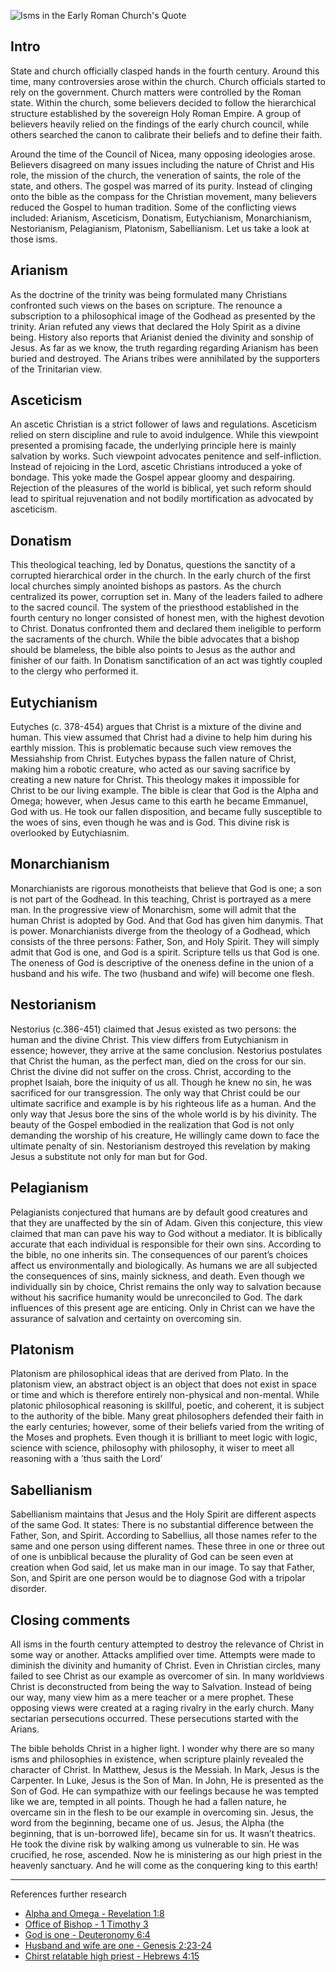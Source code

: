 <!--properties
title=Isms in the Early Roman Church
id=uPvpVr29sS
authorKey=wendly
image=https://inquisitionreturns.com/img/isms_century.jpg
publish=true
summary=Instead of clinging the bible as the compass for the Christian movement, many believers reduce the Gospel to human traditions. Many conflicting views arose around the fourth century included: Arianism, Asceticism, Donatism, Eutychianism, Monarchianism, Nestorianism, Pelagianism, Platonism, Sabellianism. Let take a look at those isms.
created=Fri May 20 2016 05:57:35 GMT+0300 (EEST)
publishDate=Fri May 20 2016 05:57:35 GMT+0300 (EEST)
updated=Mon Mar 06 2017 00:50:34 GMT+0200 (EET)
searches=
-->

![Isms in the Early Roman Church's Quote](https://inquisitionreturns.com/img/isms_century.jpg)
## Intro
State and church officially clasped hands in the fourth century. Around this time, many controversies arose within the church. Church officials started to rely on the government. Church matters were controlled by the Roman state. Within the church, some believers decided to follow the hierarchical structure established by the sovereign Holy Roman Empire. A group of believers heavily relied on the findings of the early church council, while others searched the canon to calibrate their beliefs and to define their faith.

Around the time of the Council of Nicea, many opposing ideologies arose. Believers disagreed on many issues including the nature of Christ and His role, the mission of the church, the veneration of saints, the role of the state, and others. The gospel was marred of its purity. Instead of clinging onto the bible as the compass for the Christian movement, many believers reduced the Gospel to human tradition. Some of the conflicting views included: Arianism, Asceticism, Donatism, Eutychianism, Monarchianism, Nestorianism, Pelagianism, Platonism, Sabellianism. Let us take a look at those isms.

## Arianism
As the doctrine of the trinity was being formulated many Christians confronted such views on the bases on scripture. The renounce a subscription to a philosophical image of the Godhead as presented by the trinity. Arian refuted any views that declared the Holy Spirit as a divine being. History also reports that Arianist denied the divinity and sonship of Jesus. As far as we know, the truth regarding regarding Arianism has been buried and destroyed. The Arians tribes were annihilated by the supporters of the Trinitarian view.

## Asceticism
An ascetic Christian is a strict follower of laws and regulations. Asceticism relied on stern discipline and rule to avoid indulgence. While this viewpoint presented a promising facade, the underlying principle here is mainly salvation by works. Such viewpoint advocates penitence and self-infliction. Instead of rejoicing in the Lord, ascetic Christians introduced a yoke of bondage. This yoke made the Gospel appear gloomy and despairing. Rejection of the pleasures of the world is biblical, yet such reform should lead to spiritual rejuvenation and not bodily mortification as advocated by asceticism.

## Donatism
This theological teaching, led by Donatus, questions the sanctity of a corrupted hierarchical order in the church. In the early church of the first local churches simply anointed bishops as pastors. As the church centralized its power, corruption set in. Many of the leaders failed to adhere to the sacred council. The system of the priesthood established in the fourth century no longer consisted of honest men, with the highest devotion to Christ. Donatus confronted them and declared them ineligible to perform the sacraments of the church. While the bible advocates that a bishop should be blameless, the bible also points to Jesus as the author and finisher of our faith. In Donatism sanctification of an act was tightly coupled to the clergy who performed it.

## Eutychianism
Eutyches (c. 378-454) argues that Christ is a mixture of the divine and human. This view assumed that Christ had a divine to help him during his earthly mission. This is problematic because such view removes the Messiahship from Christ. Eutyches bypass the fallen nature of Christ, making him a robotic creature, who acted as our saving sacrifice by creating a new nature for Christ. This theology makes it impossible for Christ to be our living example. The bible is clear that God is the Alpha and Omega; however, when Jesus came to this earth he became Emmanuel, God with us. He took our fallen disposition, and became fully susceptible to the woes of sins, even though he was and is God. This divine risk is overlooked by Eutychiasnim.

## Monarchianism
Monarchianists are rigorous monotheists that believe that God is one; a son is not part of the Godhead. In this teaching, Christ is portrayed as a mere man. In the progressive view of Monarchism, some will admit that the human Christ is adopted by God. And that God has given him danymis. That is power. Monarchianists diverge from the theology of a Godhead, which consists of the three persons: Father, Son, and Holy Spirit. They will simply admit that God is one, and God is a spirit. Scripture tells us that God is one. The oneness of God is descriptive of the oneness define in the union of a husband and his wife. The two (husband and wife) will become one flesh.

## Nestorianism
Nestorius (c.386-451) claimed that Jesus existed as two persons: the human and the divine Christ. This view differs from Eutychianism in essence; however, they arrive at the same conclusion. Nestorius postulates that Christ the human, as the perfect man, died on the cross for our sin. Christ the divine did not suffer on the cross. Christ, according to the prophet Isaiah, bore the iniquity of us all. Though he knew no sin, he was sacrificed for our transgression. The only way that Christ could be our ultimate sacrifice and example is by his righteous life as a human. And the only way that Jesus bore the sins of the whole world is by his divinity. The beauty of the Gospel embodied in the realization that God is not only demanding the worship of his creature, He willingly came down to face the ultimate penalty of sin. Nestorianism destroyed this revelation by making Jesus a substitute not only for man but for God.

## Pelagianism
Pelagianists conjectured that humans are by default good creatures and that they are unaffected by the sin of Adam. Given this conjecture, this view claimed that man can pave his way to God without a mediator. It is biblically accurate that each individual is responsible for their own sins. According to the bible, no one inherits sin. The consequences of our parent’s choices affect us environmentally and biologically. As humans we are all subjected the consequences of sins, mainly sickness, and death. Even though we individually sin by choice, Christ remains the only way to salvation because without his sacrifice humanity would be unreconciled to God. The dark influences of this present age are enticing. Only in Christ can we have the assurance of salvation and certainty on overcoming sin.

## Platonism
Platonism are philosophical ideas that are derived from Plato. In the platonism view, an abstract object is an object that does not exist in space or time and which is therefore entirely non-physical and non-mental. While platonic philosophical reasoning is skillful, poetic, and coherent, it is subject to the authority of the bible. Many great philosophers defended their faith in the early centuries; however, some of their beliefs varied from the writing of the Moses and prophets. Even though it is brilliant to meet logic with logic, science with science, philosophy with philosophy, it wiser to meet all reasoning with a ’thus saith the Lord’

## Sabellianism
Sabellianism maintains that Jesus and the Holy Spirit are different aspects of the same God. It states: There is no substantial difference between the Father, Son, and Spirit. According to Sabellius, all those names refer to the same and one person using different names. These three in one or three out of one is unbiblical because the plurality of God can be seen even at creation when God said, let us make man in our image. To say that Father, Son, and Spirit are one person would be to diagnose God with a tripolar disorder.

## Closing comments
All isms in the fourth century attempted to destroy the relevance of Christ in some way or another. Attacks amplified over time. Attempts were made to diminish the divinity and humanity of Christ. Even in Christian circles, many failed to see Christ as our example as overcomer of sin. In many worldviews Christ is deconstructed from being the way to Salvation. Instead of being our way, many view him as a mere teacher or a mere prophet. These opposing views were created at a raging rivalry in the early church. Many sectarian persecutions occurred. These persecutions started with the Arians.

The bible beholds Christ in a higher light. I wonder why there are so many isms and philosophies in existence, when scripture plainly revealed the character of Christ. In Matthew, Jesus is the Messiah. In Mark, Jesus is the Carpenter. In Luke, Jesus is the Son of Man. In John, He is presented as the Son of God. He can sympathize with our feelings because he was tempted like we are, tempted in all points. Though he had a fallen nature, he overcame sin in the flesh to be our example in overcoming sin. Jesus, the word from the beginning, became one of us. Jesus, the Alpha (the beginning, that is un-borrowed life), became sin for us. It wasn’t theatrics. He took the divine risk by walking among us vulnerable to sin. He was crucified, he rose, ascended. Now he is ministering as our high priest in the heavenly sanctuary. And he will come as the conquering king to this earth!

---
References further research
* [Alpha and Omega - Revelation 1:8](https://www.bible.com/bible/1/rev.1.8)
* [Office of Bishop - 1 Timothy 3](https://www.bible.com/bible/1/1ti.3)
* [God is one - Deuteronomy 6:4](https://www.bible.com/bible/1/deu.6.4)
* [Husband and wife are one - Genesis 2:23-24](https://www.bible.com/bible/1/gen.2.23-24)
* [Chirst relatable high priest - Hebrews 4:15](https://www.bible.com/bible/1/heb.4.15)
